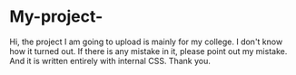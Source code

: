 # My-project-
Hi, the project I am going to upload is mainly for my college. I don't know how it turned out. If there is any mistake in it, please point out my mistake. And it is written entirely with internal CSS. Thank you.
